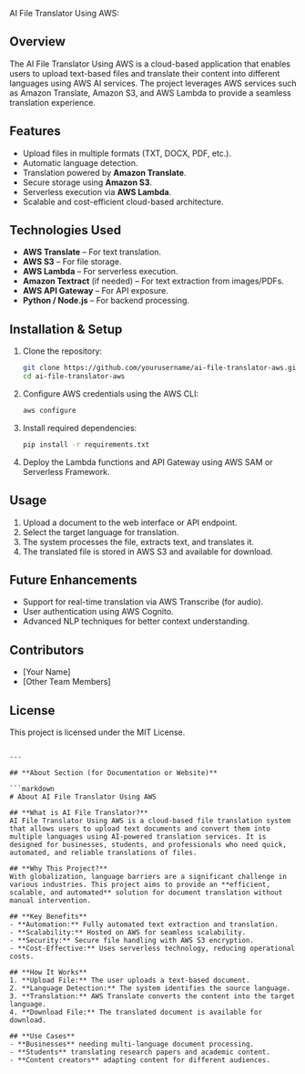 AI File Translator Using AWS:  
 

## **Overview**  
The AI File Translator Using AWS is a cloud-based application that enables users to upload text-based files and translate their content into different languages using AWS AI services. The project leverages AWS services such as Amazon Translate, Amazon S3, and AWS Lambda to provide a seamless translation experience.  

## **Features**  
- Upload files in multiple formats (TXT, DOCX, PDF, etc.).  
- Automatic language detection.  
- Translation powered by **Amazon Translate**.  
- Secure storage using **Amazon S3**.  
- Serverless execution via **AWS Lambda**.  
- Scalable and cost-efficient cloud-based architecture.  

## **Technologies Used**  
- **AWS Translate** – For text translation.  
- **AWS S3** – For file storage.  
- **AWS Lambda** – For serverless execution.  
- **Amazon Textract** (if needed) – For text extraction from images/PDFs.  
- **AWS API Gateway** – For API exposure.  
- **Python / Node.js** – For backend processing.  

## **Installation & Setup**  
1. Clone the repository:  
   ```bash
   git clone https://github.com/yourusername/ai-file-translator-aws.git
   cd ai-file-translator-aws
   ```  
2. Configure AWS credentials using the AWS CLI:  
   ```bash
   aws configure
   ```  
3. Install required dependencies:  
   ```bash
   pip install -r requirements.txt
   ```  
4. Deploy the Lambda functions and API Gateway using AWS SAM or Serverless Framework.  

## **Usage**  
1. Upload a document to the web interface or API endpoint.  
2. Select the target language for translation.  
3. The system processes the file, extracts text, and translates it.  
4. The translated file is stored in AWS S3 and available for download.  

## **Future Enhancements**  
- Support for real-time translation via AWS Transcribe (for audio).  
- User authentication using AWS Cognito.  
- Advanced NLP techniques for better context understanding.  

## **Contributors**  
- [Your Name]  
- [Other Team Members]  

## **License**  
This project is licensed under the MIT License.  
```

---

## **About Section (for Documentation or Website)**  

```markdown
# About AI File Translator Using AWS  

## **What is AI File Translator?**  
AI File Translator Using AWS is a cloud-based file translation system that allows users to upload text documents and convert them into multiple languages using AI-powered translation services. It is designed for businesses, students, and professionals who need quick, automated, and reliable translations of files.  

## **Why This Project?**  
With globalization, language barriers are a significant challenge in various industries. This project aims to provide an **efficient, scalable, and automated** solution for document translation without manual intervention.  

## **Key Benefits**  
- **Automation:** Fully automated text extraction and translation.  
- **Scalability:** Hosted on AWS for seamless scalability.  
- **Security:** Secure file handling with AWS S3 encryption.  
- **Cost-Effective:** Uses serverless technology, reducing operational costs.  

## **How It Works**  
1. **Upload File:** The user uploads a text-based document.  
2. **Language Detection:** The system identifies the source language.  
3. **Translation:** AWS Translate converts the content into the target language.  
4. **Download File:** The translated document is available for download.  

## **Use Cases**  
- **Businesses** needing multi-language document processing.  
- **Students** translating research papers and academic content.  
- **Content creators** adapting content for different audiences.  
